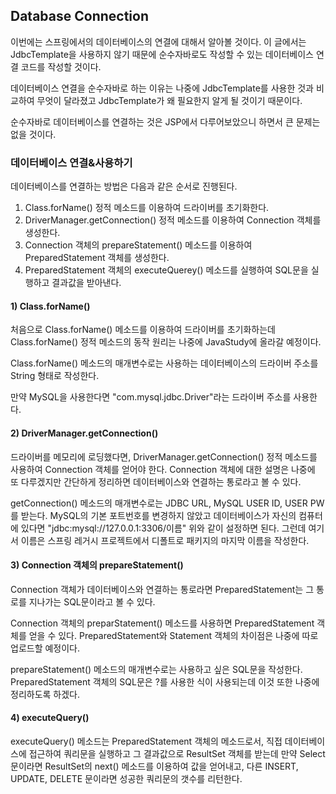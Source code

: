 ## Database Connection

이번에는 스프링에서의 데이터베이스의 연결에 대해서 알아볼 것이다.
이 글에서는 JdbcTemplate을 사용하지 않기 때문에
순수자바로도 작성할 수 있는 데이터베이스 연결 코드를 작성할 것이다.

데이터베이스 연결을 순수자바로 하는 이유는 나중에
JdbcTemplate를 사용한 것과 비교하여 무엇이 달라졌고
JdbcTemplate가 왜 필요한지 알게 될 것이기 때문이다.

순수자바로 데이터베이스를 연결하는 것은 JSP에서 다루어보았으니
하면서 큰 문제는 없을 것이다.

### 데이터베이스 연결&사용하기

데이터베이스를 연결하는 방법은 다음과 같은 순서로 진행된다.

1. Class.forName() 정적 메소드를 이용하여 드라이버를 초기화한다.
2. DriverManager.getConnection() 정적 메소드를 이용하여
   Connection 객체를 생성한다.
3. Connection 객체의 prepareStatement() 메소드를 이용하여
   PreparedStatement 객체를 생성한다.
4. PreparedStatement 객체의 executeQuerey() 메소드를 실행하여
   SQL문을 실행하고 결과값을 받아낸다.

#### 1) Class.forName()

처음으로 Class.forName() 메소드를 이용하여 드라이버를 초기화하는데
Class.forName() 정적 메소드의 동작 원리는 나중에 JavaStudy에 올라갈 예정이다.

Class.forName() 메소드의 매개변수로는 사용하는 데이터베이스의
드라이버 주소를 String 형태로 작성한다.

만약 MySQL을 사용한다면 "com.mysql.jdbc.Driver"라는 드라이버 주소를 사용한다.

#### 2) DriverManager.getConnection()

드라이버를 메모리에 로딩했다면, DriverManager.getConnection() 정적 메소드를 사용하여
Connection 객체를 얻어야 한다.
Connection 객체에 대한 설명은 나중에 또 다루겠지만 간단하게 정리하면
데이터베이스와 연결하는 통로라고 볼 수 있다.

getConnection() 메소드의 매개변수로는 JDBC URL, MySQL USER ID, USER PW를 받는다.
MySQL의 기본 포트번호를 변경하지 않았고 데이터베이스가 자신의 컴퓨터에 있다면
"jdbc:mysql://127.0.0.1:3306/이름"
위와 같이 설정하면 된다.
그런데 여기서 이름은 스프링 레거시 프로젝트에서 디폴트로 패키지의 마지막
이름을 작성한다.

#### 3) Connection 객체의 prepareStatement()

Connection 객체가 데이터베이스와 연결하는 통로라면
PreparedStatement는 그 통로를 지나가는 SQL문이라고 볼 수 있다.

Connection 객체의 preparStatement() 메소드를 사용하면
PreparedStatement 객체를 얻을 수 있다.
PreparedStatement와 Statement 객체의 차이점은 나중에 따로 업로드할 예정이다.

prepareStatement() 메소드의 매개변수로는 사용하고 싶은 SQL문을 작성한다.
PreparedStatement 객체의 SQL문은 ?를 사용한 식이 사용되는데
이것 또한 나중에 정리하도록 하겠다.

#### 4) executeQuery()

executeQuery() 메소드는 PreparedStatement 객체의 메소드로서,
직접 데이터베이스에 접근하여 쿼리문을 실행하고 그 결과값으로
ResultSet 객체를 받는데
만약 Select 문이라면 ResultSet의 next() 메소드를 이용하여
값을 얻어내고, 다른 INSERT, UPDATE, DELETE 문이라면
성공한 쿼리문의 갯수를 리턴한다.
